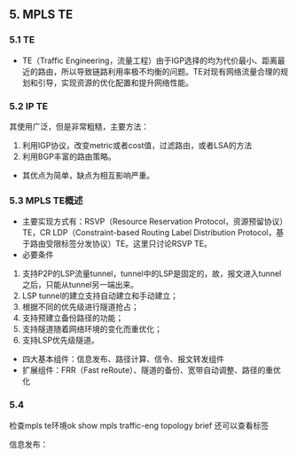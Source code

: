 ## 5. MPLS TE
### 5.1 TE
* TE（Traffic Engineering，流量工程）由于IGP选择的均为代价最小、距离最近的路由，所以导致链路利用率极不均衡的问题。TE对现有网络流量合理的规划和引导，实现资源的优化配置和提升网络性能。
### 5.2 IP TE
其使用广泛，但是非常粗糙，主要方法：
1. 利用IGP协议，改变metric或者cost值，过滤路由，或者LSA的方法
2. 利用BGP丰富的路由策略。
* 其优点为简单，缺点为相互影响严重。
### 5.3 MPLS TE概述
* 主要实现方式有：RSVP（Resource Reservation Protocol，资源预留协议）TE，CR LDP（Constraint-based Routing Label Distribution Protocol，基于路由受限标签分发协议）TE。这里只讨论RSVP TE。
* 必要条件
1. 支持P2P的LSP流量tunnel，tunnel中的LSP是固定的，故，报文进入tunnel之后，只能从tunnel另一端出来。
2. LSP tunnel的建立支持自动建立和手动建立；
3. 根据不同的优先级进行隧道抢占；
4. 支持预建立备份路径的功能；
5. 支持隧道随着网络环境的变化而重优化；
5. 支持LSP优先级隧道。
* 四大基本组件：信息发布、路径计算、信令、报文转发组件
* 扩展组件：FRR（Fast reRoute）、隧道的备份、宽带自动调整、路径的重优化
### 5.4 


检查mpls te环境ok
show mpls traffic-eng topology brief
还可以查看标签




信息发布：

